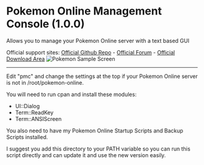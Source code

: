 # Pokemon Online Management Console (1.0.0)
Allows you to manage your Pokemon Online server with a text based GUI

Official support sites: [Official Github Repo](https://github.com/fstltna/PokemonManagementConsole) - [Official Forum](https://pokemon.gameplayer.club/index.php/forum/pokemon-online-server-support)  - [Official Download Area](https://pokemon.gameplayer.club/index.php/downloads/category/6-pokemon-online-server-scripts)
![Pokemon Sample Screen](https://pokemon.gameplayer.club/Pokemon512Icon.png)

---

Edit "pmc" and change the settings at the top if your Pokemon Online server is not in /root/pokemon-online.

You will need to run cpan and install these modules:

- UI::Dialog
- Term::ReadKey
- Term::ANSIScreen

You also need to have my Pokemon Online Startup Scripts and Backup Scripts installed.

I suggest you add this directory to your PATH variable so you can run this script directly and can update it and use the new version easily.

